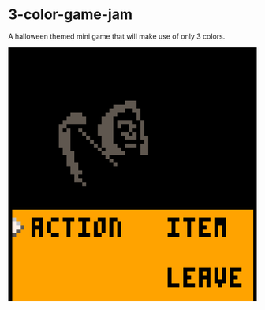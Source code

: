 # 3-color-game-jam
A halloween themed mini game that will make use of only 3 colors.

![Screenshot](spoooky.png)
